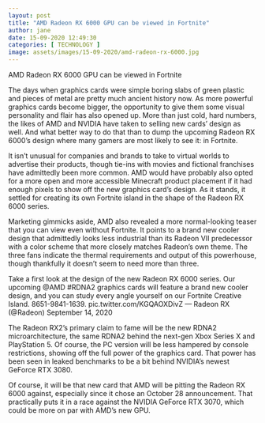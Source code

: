 ```yaml
---
layout: post
title: "AMD Radeon RX 6000 GPU can be viewed in Fortnite"
author: jane 
date: 15-09-2020 12:49:30 
categories: [ TECHNOLOGY ] 
image: assets/images/15-09-2020/amd-radeon-rx-6000.jpg
---
```

AMD Radeon RX 6000 GPU can be viewed in Fortnite

The days when graphics cards were simple boring slabs of green plastic and pieces of metal are pretty much ancient history now. As more powerful graphics cards become bigger, the opportunity to give them some visual personality and flair has also opened up. More than just cold, hard numbers, the likes of AMD and NVIDIA have taken to selling new cards’ design as well. And what better way to do that than to dump the upcoming Radeon RX 6000’s design where many gamers are most likely to see it: in Fortnite.

It isn’t unusual for companies and brands to take to virtual worlds to advertise their products, though tie-ins with movies and fictional franchises have admittedly been more common. AMD would have probably also opted for a more open and more accessible Minecraft product placement if it had enough pixels to show off the new graphics card’s design. As it stands, it settled for creating its own Fortnite island in the shape of the Radeon RX 6000 series.

Marketing gimmicks aside, AMD also revealed a more normal-looking teaser that you can view even without Fortnite. It points to a brand new cooler design that admittedly looks less industrial than its Radeon VII predecessor with a color scheme that more closely matches Radeon’s own theme. The three fans indicate the thermal requirements and output of this powerhouse, though thankfully it doesn’t seem to need more than three.

Take a first look at the design of the new Radeon RX 6000 series. Our upcoming @AMD #RDNA2 graphics cards will feature a brand new cooler design, and you can study every angle yourself on our Fortnite Creative Island. 8651-9841-1639. pic.twitter.com/KGQAOXDivZ — Radeon RX (@Radeon) September 14, 2020

The Radeon RX2’s primary claim to fame will be the new RDNA2 microarchitecture, the same RDNA2 behind the next-gen Xbox Series X and PlayStation 5. Of course, the PC version will be less hampered by console restrictions, showing off the full power of the graphics card. That power has been seen in leaked benchmarks to be a bit behind NVIDIA’s newest GeForce RTX 3080.

Of course, it will be that new card that AMD will be pitting the Radeon RX 6000 against, especially since it chose an October 28 announcement. That practically puts it in a race against the NVIDIA GeForce RTX 3070, which could be more on par with AMD’s new GPU.